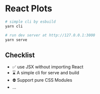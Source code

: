 # React Plots

``` bash
# simple cli by esbuild
yarn cli

# run dev server at http://127.0.0.1:3000
yarn serve
```

## Checklist

- ✅ use JSX without importing React
- ⌛️ A simple cli for serve and build
- ⛔️ Support pure CSS Modules
- ...
